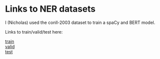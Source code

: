 # Links to NER datasets 


I (Nicholas) used the conll-2003 dataset to train a spaCy and BERT model.

Links to train/valid/test here:

[train](https://raw.githubusercontent.com/davidsbatista/NER-datasets/master/CONLL2003/train.txt)  
[valid](https://raw.githubusercontent.com/davidsbatista/NER-datasets/master/CONLL2003/valid.txt)  
[test](https://raw.githubusercontent.com/davidsbatista/NER-datasets/master/CONLL2003/test.txt)  